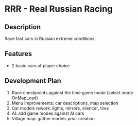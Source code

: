RRR - Real Russian Racing
=========================

Description
-----------
Race fast cars in Russian extreme conditions. 

Features
--------
* 2 basic cars of player choice

Development Plan
----------------
1. Race checkpoints against the time game mode (select mode OnMapLoad)
2. Menu improvements: car descriptions, map selection
3. Car models rework: lights, mirrors, silencer, tires
4. AI: add game modes against AI cars
5. Village map: gather models prior creation
